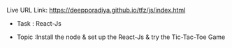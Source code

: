 Live URL Link: https://deepporadiya.github.io/tfz/js/index.html

- Task : React-Js

- Topic :Install the node & set up the React-Js & try the Tic-Tac-Toe Game